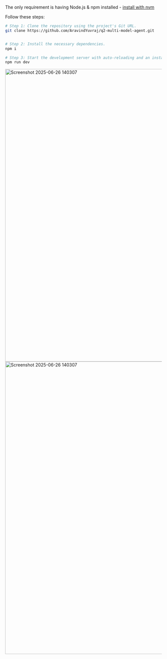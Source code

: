 The only requirement is having Node.js & npm installed - [install with nvm](https://github.com/nvm-sh/nvm#installing-and-updating)

Follow these steps:

```sh
# Step 1: Clone the repository using the project's Git URL.
git clone https://github.com/AravindYuvraj/q2-multi-model-agent.git


# Step 2: Install the necessary dependencies.
npm i

# Step 3: Start the development server with auto-reloading and an instant preview.
npm run dev
```

<img width="939" alt="Screenshot 2025-06-26 140307" src="https://github.com/user-attachments/assets/e3d62875-30e7-4d31-959d-539fb7d49d4d" />
<img width="939" alt="Screenshot 2025-06-26 140307" src="https://github.com/user-attachments/assets/e3d62875-30e7-4d31-959d-539fb7d49d4d" />

